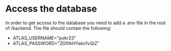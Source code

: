 # Access the database

In order to get access to the database you need to add a .env file in the root of /backend.
The file should contain the following:

- ATLAS_USERNAME="pokr23"
- ATLAS_PASSWORD="ZGflIkHYako1vQiZ"
